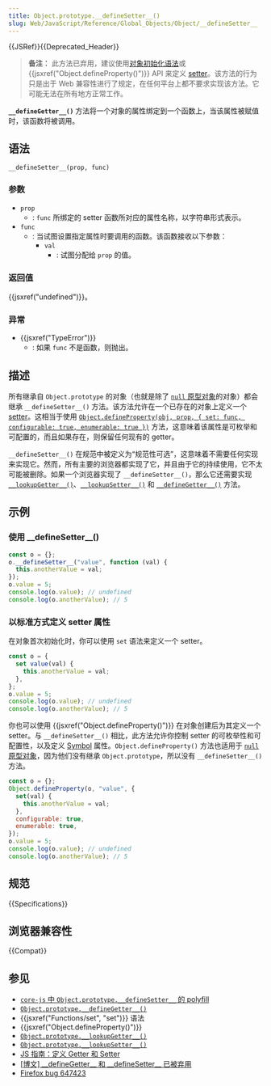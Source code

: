 ```yaml
---
title: Object.prototype.__defineSetter__()
slug: Web/JavaScript/Reference/Global_Objects/Object/__defineSetter__
---
```


{{JSRef}}{{Deprecated_Header}}

> **备注：** 此方法已弃用，建议使用[对象初始化语法](/zh-CN/docs/Web/JavaScript/Reference/Operators/Object_initializer)或 {{jsxref("Object.defineProperty()")}} API 来定义 [setter](/zh-CN/docs/Web/JavaScript/Reference/Functions/set)。该方法的行为只是出于 Web 兼容性进行了规定，在任何平台上都不要求实现该方法。它可能无法在所有地方正常工作。

**`__defineGetter__()`** 方法将一个对象的属性绑定到一个函数上，当该属性被赋值时，该函数将被调用。

## 语法

```js-nolint
__defineSetter__(prop, func)
```

### 参数

- `prop`
  - : `func` 所绑定的 setter 函数所对应的属性名称，以字符串形式表示。
- `func`
  - : 当试图设置指定属性时要调用的函数。该函数接收以下参数：
    - `val`
      - : 试图分配给 `prop` 的值。

### 返回值

{{jsxref("undefined")}}。

### 异常

- {{jsxref("TypeError")}}
  - : 如果 `func` 不是函数，则抛出。

## 描述

所有继承自 `Object.prototype` 的对象（也就是除了 [`null` 原型对象](/zh-CN/docs/Web/JavaScript/Reference/Global_Objects/Object#null_原型对象)的对象）都会继承 `__defineSetter__()` 方法。该方法允许在一个已存在的对象上定义一个 [setter](/zh-CN/docs/Web/JavaScript/Reference/Functions/set)。这相当于使用 [`Object.defineProperty(obj, prop, { set: func, configurable: true, enumerable: true })`](/zh-CN/docs/Web/JavaScript/Reference/Global_Objects/Object/defineProperty) 方法，这意味着该属性是可枚举和可配置的，而且如果存在，则保留任何现有的 getter。

`__defineSetter__()` 在规范中被定义为“规范性可选”，这意味着不需要任何实现来实现它。然而，所有主要的浏览器都实现了它，并且由于它的持续使用，它不太可能被删除。如果一个浏览器实现了 `__defineSetter__()`，那么它还需要实现 [`__lookupGetter__()`](/zh-CN/docs/Web/JavaScript/Reference/Global_Objects/Object/__lookupGetter__)、[`__lookupSetter__()`](/zh-CN/docs/Web/JavaScript/Reference/Global_Objects/Object/__lookupSetter__) 和 [`__defineGetter__()`](/zh-CN/docs/Web/JavaScript/Reference/Global_Objects/Object/__defineGetter__) 方法。

## 示例

### 使用 \_\_defineSetter\_\_()

```js
const o = {};
o.__defineSetter__("value", function (val) {
  this.anotherValue = val;
});
o.value = 5;
console.log(o.value); // undefined
console.log(o.anotherValue); // 5
```

### 以标准方式定义 setter 属性

在对象首次初始化时，你可以使用 `set` 语法来定义一个 setter。

```js
const o = {
  set value(val) {
    this.anotherValue = val;
  },
};
o.value = 5;
console.log(o.value); // undefined
console.log(o.anotherValue); // 5
```

你也可以使用 {{jsxref("Object.defineProperty()")}} 在对象创建后为其定义一个 setter。与 `__defineSetter__()` 相比，此方法允许你控制 setter 的可枚举性和可配置性，以及定义 [Symbol](/zh-CN/docs/Web/JavaScript/Reference/Global_Objects/Symbol) 属性。`Object.defineProperty()` 方法也适用于 [`null` 原型对象](/zh-CN/docs/Web/JavaScript/Reference/Global_Objects/Object#null_原型对象)，因为他们没有继承 `Object.prototype`，所以没有 `__defineSetter__()` 方法。

```js
const o = {};
Object.defineProperty(o, "value", {
  set(val) {
    this.anotherValue = val;
  },
  configurable: true,
  enumerable: true,
});
o.value = 5;
console.log(o.value); // undefined
console.log(o.anotherValue); // 5
```

## 规范

{{Specifications}}

## 浏览器兼容性

{{Compat}}

## 参见

- [`core-js` 中 `Object.prototype.__defineSetter__` 的 polyfill](https://github.com/zloirock/core-js#ecmascript-object)
- [`Object.prototype.__defineGetter__()`](/zh-CN/docs/Web/JavaScript/Reference/Global_Objects/Object/__defineGetter__)
- {{jsxref("Functions/set", "set")}} 语法
- {{jsxref("Object.defineProperty()")}}
- [`Object.prototype.__lookupGetter__()`](/zh-CN/docs/Web/JavaScript/Reference/Global_Objects/Object/__lookupGetter__)
- [`Object.prototype.__lookupSetter__()`](/zh-CN/docs/Web/JavaScript/Reference/Global_Objects/Object/__lookupSetter__)
- [JS 指南：定义 Getter 和 Setter](/zh-CN/docs/Web/JavaScript/Guide/Working_with_objects#定义_getter_与_setter)
- [\[博文\] \_\_defineGetter\_\_ 和 \_\_defineSetter\_\_ 已被弃用](http://whereswalden.com/2010/04/16/more-spidermonkey-changes-ancient-esoteric-very-rarely-used-syntax-for-creating-getters-and-setters-is-being-removed/)
- [Firefox bug 647423](https://bugzil.la/647423)
